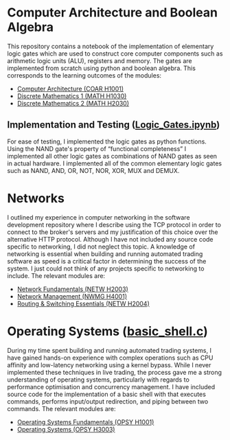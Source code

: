# Computer Architecture and Boolean Algebra 
This repository contains a notebook of the implementation of elementary logic gates which are used to construct core computer components such as arithmetic logic units (ALU), registers and memory. The gates are implemented from scratch using python and boolean algebra. This corresponds to the learning outcomes of the modules:
- [Computer Architecture (COAR H1001)](https://www.tudublin.ie/study/modules/coar-h1001-computer-architecture/)
- [Discrete Mathematics 1 (MATH H1030)](https://www.tudublin.ie/study/modules/math-h1030-discrete-mathematics-1/)
- [Discrete Mathematics 2 (MATH H2030)](https://www.tudublin.ie/study/modules/math-h2030-discrete-mathematics-2/)

## Implementation and Testing ([Logic_Gates.ipynb](Logic_Gates.ipynb))
For ease of testing, I implemented the logic gates as python functions. Using the NAND gate's property of “functional completeness” I implemented all other logic gates as combinations of NAND gates as seen in actual hardware. I implemented all of the common elementary logic gates such as NAND, AND, OR, NOT, NOR, XOR, MUX and DEMUX.

# Networks 
I outlined my experience in computer networking in the software development repository where I describe using the TCP protocol in order to connect to the broker's servers and my justification of this choice over the alternative HTTP protocol. Although I have not included any source code specific to networking, I did not neglect this topic. A knowledge of networking is essential when building and running automated trading software as speed is a critical factor in determining the success of the system. I just could not think of any projects specific to networking to include. The relevant modules are:
- [Network Fundamentals (NETW H2003)](https://www.tudublin.ie/study/modules/netw-h2003-network-fundamentals/)
- [Network Management (NWMG H4001)](https://www.tudublin.ie/study/modules/nwmg-h4001-network-management/)
- [Routing & Switching Essentials (NETW H2004)](https://www.tudublin.ie/study/modules/netw-h2004-routing--switching-essentials/)

# Operating Systems ([basic_shell.c](basic_shell.c))
During my time spent building and running automated trading systems, I have gained hands-on experience with complex operations such as CPU affinity and low-latency networking using a kernel bypass. While I never implemented these techniques in live trading, the process gave me a strong understanding of operating systems, particularly with regards to performance optimisation and concurrency management. I have included source code for the implementation of a basic shell with that executes commands, performs input/output redirection, and piping between two commands. The relevant modules are:
- [Operating Systems Fundamentals (OPSY H1001)](https://www.tudublin.ie/study/modules/opsy-h1001-operating-systems-fundamentals/)
- [Operating Systems (OPSY H3003)](https://www.tudublin.ie/study/modules/opsy-h3003-operating-systems/)


